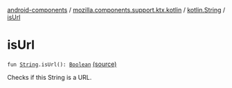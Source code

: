 [android-components](../../index.md) / [mozilla.components.support.ktx.kotlin](../index.md) / [kotlin.String](index.md) / [isUrl](./is-url.md)

# isUrl

`fun `[`String`](https://kotlinlang.org/api/latest/jvm/stdlib/kotlin/-string/index.html)`.isUrl(): `[`Boolean`](https://kotlinlang.org/api/latest/jvm/stdlib/kotlin/-boolean/index.html) [(source)](https://github.com/mozilla-mobile/android-components/blob/master/components/support/ktx/src/main/java/mozilla/components/support/ktx/kotlin/String.kt#L34)

Checks if this String is a URL.


